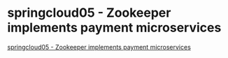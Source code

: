 # springcloud05 - Zookeeper implements payment microservices
[springcloud05 - Zookeeper implements payment microservices](https://aiwithcloud.com/2022/09/19/springcloud05___zookeeper_implements_payment_microservices/)